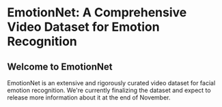 # EmotionNet: A Comprehensive Video Dataset for Emotion Recognition

## Welcome to EmotionNet

EmotionNet is an extensive and rigorously curated video dataset for facial emotion recognition. We're currently finalizing the dataset and expect to release more information about it at the end of November.
